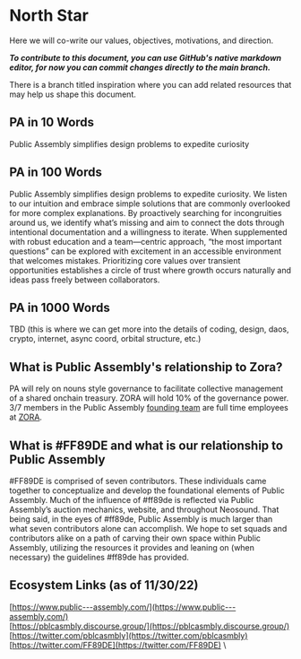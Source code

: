 # North Star
Here we will co-write our values, objectives, motivations, and direction.

***To contribute to this document, you can use GitHub's native markdown editor, for now you can commit changes directly to the main branch.***

There is a branch titled inspiration where you can add related resources that may help us shape this document.

## PA in 10 Words
Public Assembly simplifies design problems to expedite curiosity 

## PA in 100 Words
Public Assembly simplifies design problems to expedite curiosity. We listen to our intuition and embrace simple solutions that are commonly overlooked for more complex explanations. By proactively searching for incongruities around us, we identify what’s missing and aim to connect the dots through intentional documentation and a willingness to iterate. When supplemented with robust education and a team—centric approach, “the most important questions” can be explored with excitement in an accessible environment that welcomes mistakes. Prioritizing core values over transient opportunities establishes a circle of trust where growth occurs naturally and ideas pass freely between collaborators.

## PA in 1000 Words
TBD (this is where we can get more into the details of coding, design, daos, crypto, internet, async coord, orbital structure, etc.)

## What is Public Assembly's relationship to Zora?
PA will rely on nouns style governance to facilitate collective management of a shared onchain treasury. ZORA will hold 10% of the governance power. 3/7 members in the Public Assembly [founding team](https://twitter.com/FF89DE) are full time employees at [ZORA](https://twitter.com/ourZORA).

## What is #FF89DE and what is our relationship to Public Assembly

#FF89DE is comprised of seven contributors. These individuals came together to conceptualize and develop the foundational elements of Public Assembly. Much of the influence of #ff89de is reflected via Public Assembly’s auction mechanics, website, and throughout Neosound. That being said, in the eyes of #ff89de, Public Assembly is much larger than what seven contributors alone can accomplish. We hope to set squads and contributors alike on a path of carving their own space within Public Assembly, utilizing the resources it provides and leaning on (when necessary) the guidelines #ff89de has provided.

## Ecosystem Links (as of 11/30/22)
[https://www.public---assembly.com/](https://www.public---assembly.com/) \
[https://pblcasmbly.discourse.group/](https://pblcasmbly.discourse.group/) \
[https://twitter.com/pblcasmbly](https://twitter.com/pblcasmbly) \
[https://twitter.com/FF89DE](https://twitter.com/FF89DE) \







